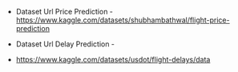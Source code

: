 * Dataset Url Price Prediction -
https://www.kaggle.com/datasets/shubhambathwal/flight-price-prediction

* Dataset Url Delay Prediction -
* https://www.kaggle.com/datasets/usdot/flight-delays/data